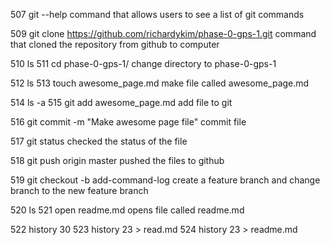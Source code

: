   507  git --help
  command that allows users to see a list of git commands

  509  git clone https://github.com/richardykim/phase-0-gps-1.git
  command that cloned the repository from github to computer

  510  ls
  511  cd phase-0-gps-1/
  change directory to phase-0-gps-1

  512  ls
  513  touch awesome_page.md
  make file called awesome_page.md

  514  ls -a
  515  git add awesome_page.md
  add file to git

  516  git commit -m "Make awesome page file"
  commit file

  517  git status
  checked the status of the file

  518  git push origin master
  pushed the files to github

  519  git checkout -b add-command-log
  create a feature branch and change branch to the new feature branch

  520  ls
  521  open readme.md
  opens file called readme.md
  
  522  history 30
  523  history 23 > read.md
  524  history 23 > readme.md
